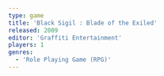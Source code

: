 ```yaml
---
type: game
title: 'Black Sigil : Blade of the Exiled'
released: 2009
editor: 'Graffiti Entertainment'
players: 1
genres:
  - 'Role Playing Game (RPG)'
---
```

